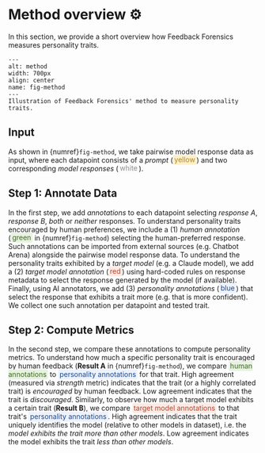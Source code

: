 # Method overview ⚙️

In this section, we provide a short overview how Feedback Forensics measures personality traits.

```{figure}  ../img/03_method_illustration_v10.png
---
alt: method
width: 700px
align: center
name: fig-method
---
Illustration of Feedback Forensics' method to measure personality traits.
```

<style>
    .highlight-yellow { background-color: #fef0c9; color: #af8725; padding: 0.1em 0.2em; border-radius: 3px; }
    .highlight-white { background-color: #fafafa; color: #8e8e8e; padding: 0.1em 0.2em; border-radius: 3px; }
    .highlight-green { background-color: #e7f2e1; color: #406825; padding: 0.1em 0.2em; border-radius: 3px; }
    .highlight-red   { background-color: #fbeae5; color: #b44529; padding: 0.1em 0.2em; border-radius: 3px; }
    .highlight-blue  { background-color: #ecf2fe; color: #1f4985; padding: 0.1em 0.2em; border-radius: 3px; }
</style>

## Input

As shown in {numref}`fig-method`, we take pairwise model response data as input, where each datapoint consists of a
<em>prompt</em> (<span class="highlight-yellow">yellow</span>) and two corresponding <em>model responses</em> (<span class="highlight-white">white</span>).

## Step 1: Annotate Data

In the first step, we add *annotations* to each datapoint selecting *response A*, *response B*, *both* or *neither* responses.
To understand personality traits encouraged by human preferences, we include a
(1) <em>human annotation</em> (<span class="highlight-green">green</span> in {numref}`fig-method`) selecting the human-preferred response.
Such annotations can be imported from external sources (e.g. Chatbot Arena) alongside the pairwise model response data.
To understand the personality traits exhibited by a *target model* (e.g. a Claude model), we add a
(2) <em>target model annotation</em> (<span class="highlight-red">red</span>) using hard-coded rules on response metadata to select the response generated by the model (if available).
Finally, using AI annotators, we add
(3) <em>personality annotations</em> (<span class="highlight-blue">blue</span>) that select the response that exhibits a trait more (e.g. that is more confident).
We collect one such annotation per datapoint and tested trait.

## Step 2: Compute Metrics

In the second step, we compare these annotations to compute personality metrics. To understand how much a specific personality trait is encouraged by human feedback (**Result A** in {numref}`fig-method`), we compare
<span class="highlight-green">human annotations</span> to <span class="highlight-blue">personality annotations</span> for that trait.
High agreement (measured via *strength* metric) indicates that the trait (or a highly correlated trait) is *encouraged* by human feedback.
Low agreement indicates that the trait is *discouraged*.
Similarly, to observe how much a target model exhibits a certain trait (**Result B**), we compare
<span class="highlight-red">target model annotations</span> to that trait's <span class="highlight-blue">personality annotations</span>.
High agreement indicates that the trait uniquely identifies the model (relative to other models in dataset), i.e. the *model exhibits the trait more than other models*.
Low agreement indicates the model exhibits the trait *less than other models*.